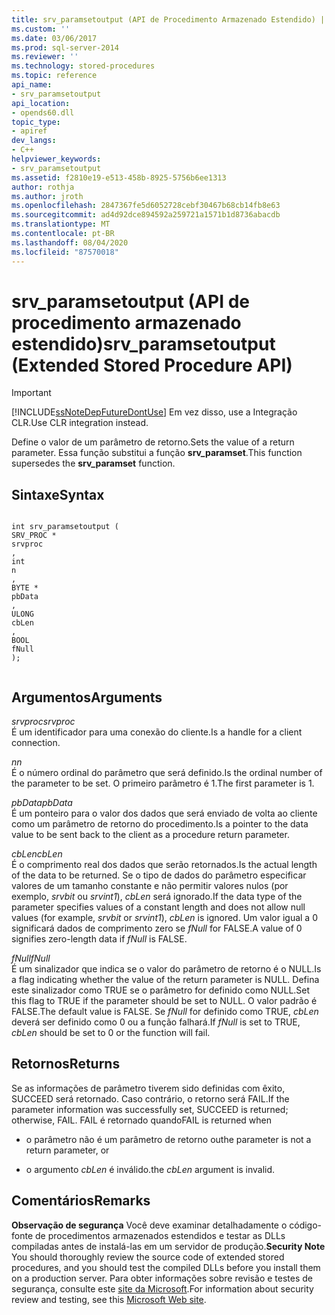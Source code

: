 ```yaml
---
title: srv_paramsetoutput (API de Procedimento Armazenado Estendido) | Microsoft Docs
ms.custom: ''
ms.date: 03/06/2017
ms.prod: sql-server-2014
ms.reviewer: ''
ms.technology: stored-procedures
ms.topic: reference
api_name:
- srv_paramsetoutput
api_location:
- opends60.dll
topic_type:
- apiref
dev_langs:
- C++
helpviewer_keywords:
- srv_paramsetoutput
ms.assetid: f2810e19-e513-458b-8925-5756b6ee1313
author: rothja
ms.author: jroth
ms.openlocfilehash: 2847367fe5d6052728cebf30467b68cb14fb8e63
ms.sourcegitcommit: ad4d92dce894592a259721a1571b1d8736abacdb
ms.translationtype: MT
ms.contentlocale: pt-BR
ms.lasthandoff: 08/04/2020
ms.locfileid: "87570018"
---
```

# <a name="srv_paramsetoutput-extended-stored-procedure-api"></a><span data-ttu-id="3b067-102">srv_paramsetoutput (API de procedimento armazenado estendido)</span><span class="sxs-lookup"><span data-stu-id="3b067-102">srv_paramsetoutput (Extended Stored Procedure API)</span></span>
    
> [!IMPORTANT]  
>  [!INCLUDE[ssNoteDepFutureDontUse](../../includes/ssnotedepfuturedontuse-md.md)] <span data-ttu-id="3b067-103">Em vez disso, use a Integração CLR.</span><span class="sxs-lookup"><span data-stu-id="3b067-103">Use CLR integration instead.</span></span>  
  
 <span data-ttu-id="3b067-104">Define o valor de um parâmetro de retorno.</span><span class="sxs-lookup"><span data-stu-id="3b067-104">Sets the value of a return parameter.</span></span> <span data-ttu-id="3b067-105">Essa função substitui a função **srv_paramset**.</span><span class="sxs-lookup"><span data-stu-id="3b067-105">This function supersedes the **srv_paramset** function.</span></span>  
  
## <a name="syntax"></a><span data-ttu-id="3b067-106">Sintaxe</span><span class="sxs-lookup"><span data-stu-id="3b067-106">Syntax</span></span>  
  
```  
  
int srv_paramsetoutput (  
SRV_PROC *  
srvproc  
,  
int  
n  
,  
BYTE *  
pbData  
,  
ULONG   
cbLen  
,  
BOOL  
fNull   
);  
  
```  
  
## <a name="arguments"></a><span data-ttu-id="3b067-107">Argumentos</span><span class="sxs-lookup"><span data-stu-id="3b067-107">Arguments</span></span>  
 <span data-ttu-id="3b067-108">*srvproc*</span><span class="sxs-lookup"><span data-stu-id="3b067-108">*srvproc*</span></span>  
 <span data-ttu-id="3b067-109">É um identificador para uma conexão do cliente.</span><span class="sxs-lookup"><span data-stu-id="3b067-109">Is a handle for a client connection.</span></span>  
  
 <span data-ttu-id="3b067-110">*n*</span><span class="sxs-lookup"><span data-stu-id="3b067-110">*n*</span></span>  
 <span data-ttu-id="3b067-111">É o número ordinal do parâmetro que será definido.</span><span class="sxs-lookup"><span data-stu-id="3b067-111">Is the ordinal number of the parameter to be set.</span></span> <span data-ttu-id="3b067-112">O primeiro parâmetro é 1.</span><span class="sxs-lookup"><span data-stu-id="3b067-112">The first parameter is 1.</span></span>  
  
 <span data-ttu-id="3b067-113">*pbData*</span><span class="sxs-lookup"><span data-stu-id="3b067-113">*pbData*</span></span>  
 <span data-ttu-id="3b067-114">É um ponteiro para o valor dos dados que será enviado de volta ao cliente como um parâmetro de retorno do procedimento.</span><span class="sxs-lookup"><span data-stu-id="3b067-114">Is a pointer to the data value to be sent back to the client as a procedure return parameter.</span></span>  
  
 <span data-ttu-id="3b067-115">*cbLen*</span><span class="sxs-lookup"><span data-stu-id="3b067-115">*cbLen*</span></span>  
 <span data-ttu-id="3b067-116">É o comprimento real dos dados que serão retornados.</span><span class="sxs-lookup"><span data-stu-id="3b067-116">Is the actual length of the data to be returned.</span></span> <span data-ttu-id="3b067-117">Se o tipo de dados do parâmetro especificar valores de um tamanho constante e não permitir valores nulos (por exemplo, *srvbit* ou *srvint1*), *cbLen* será ignorado.</span><span class="sxs-lookup"><span data-stu-id="3b067-117">If the data type of the parameter specifies values of a constant length and does not allow null values (for example, *srvbit* or *srvint1*), *cbLen* is ignored.</span></span> <span data-ttu-id="3b067-118">Um valor igual a 0 significará dados de comprimento zero se *fNull* for FALSE.</span><span class="sxs-lookup"><span data-stu-id="3b067-118">A value of 0 signifies zero-length data if *fNull* is FALSE.</span></span>  
  
 <span data-ttu-id="3b067-119">*fNull*</span><span class="sxs-lookup"><span data-stu-id="3b067-119">*fNull*</span></span>  
 <span data-ttu-id="3b067-120">É um sinalizador que indica se o valor do parâmetro de retorno é o NULL.</span><span class="sxs-lookup"><span data-stu-id="3b067-120">Is a flag indicating whether the value of the return parameter is NULL.</span></span> <span data-ttu-id="3b067-121">Defina este sinalizador como TRUE se o parâmetro for definido como NULL.</span><span class="sxs-lookup"><span data-stu-id="3b067-121">Set this flag to TRUE if the parameter should be set to NULL.</span></span> <span data-ttu-id="3b067-122">O valor padrão é FALSE.</span><span class="sxs-lookup"><span data-stu-id="3b067-122">The default value is FALSE.</span></span> <span data-ttu-id="3b067-123">Se *fNull* for definido como TRUE, *cbLen* deverá ser definido como 0 ou a função falhará.</span><span class="sxs-lookup"><span data-stu-id="3b067-123">If *fNull* is set to TRUE, *cbLen* should be set to 0 or the function will fail.</span></span>  
  
## <a name="returns"></a><span data-ttu-id="3b067-124">Retornos</span><span class="sxs-lookup"><span data-stu-id="3b067-124">Returns</span></span>  
 <span data-ttu-id="3b067-125">Se as informações de parâmetro tiverem sido definidas com êxito, SUCCEED será retornado. Caso contrário, o retorno será FAIL.</span><span class="sxs-lookup"><span data-stu-id="3b067-125">If the parameter information was successfully set, SUCCEED is returned; otherwise, FAIL.</span></span> <span data-ttu-id="3b067-126">FAIL é retornado quando</span><span class="sxs-lookup"><span data-stu-id="3b067-126">FAIL is returned when</span></span>  
  
-   <span data-ttu-id="3b067-127">o parâmetro não é um parâmetro de retorno ou</span><span class="sxs-lookup"><span data-stu-id="3b067-127">the parameter is not a return parameter, or</span></span>  
  
-   <span data-ttu-id="3b067-128">o argumento *cbLen* é inválido.</span><span class="sxs-lookup"><span data-stu-id="3b067-128">the *cbLen* argument is invalid.</span></span>  
  
## <a name="remarks"></a><span data-ttu-id="3b067-129">Comentários</span><span class="sxs-lookup"><span data-stu-id="3b067-129">Remarks</span></span>  
 <span data-ttu-id="3b067-130">**Observação de segurança** Você deve examinar detalhadamente o código-fonte de procedimentos armazenados estendidos e testar as DLLs compiladas antes de instalá-las em um servidor de produção.</span><span class="sxs-lookup"><span data-stu-id="3b067-130">**Security Note** You should thoroughly review the source code of extended stored procedures, and you should test the compiled DLLs before you install them on a production server.</span></span> <span data-ttu-id="3b067-131">Para obter informações sobre revisão e testes de segurança, consulte este [site da Microsoft](https://go.microsoft.com/fwlink/?LinkID=54761&amp;clcid=0x409https://msdn.microsoft.com/security/).</span><span class="sxs-lookup"><span data-stu-id="3b067-131">For information about security review and testing, see this [Microsoft Web site](https://go.microsoft.com/fwlink/?LinkID=54761&amp;clcid=0x409https://msdn.microsoft.com/security/).</span></span>  
  
  
